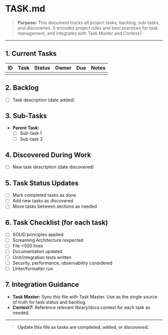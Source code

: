 # TASK.md

> **Purpose:** This document tracks all project tasks, backlog, sub-tasks, and discoveries. It encodes project rules and best practices for task management, and integrates with Task Master and Context7.

---

## 1. Current Tasks
| ID | Task | Status | Owner | Due | Notes |
|----|------|--------|-------|-----|-------|
|    |      |        |       |     |       |

## 2. Backlog
- [ ] Task description (date added)

## 3. Sub-Tasks
- **Parent Task:**
  - [ ] Sub-task 1
  - [ ] Sub-task 2

## 4. Discovered During Work
- [ ] New task description (date discovered)

## 5. Task Status Updates
- [ ] Mark completed tasks as done
- [ ] Add new tasks as discovered
- [ ] Move tasks between sections as needed

## 6. Task Checklist (for each task)
- [ ] SOLID principles applied
- [ ] Screaming Architecture respected
- [ ] File <500 lines
- [ ] Documentation updated
- [ ] Unit/integration tests written
- [ ] Security, performance, observability considered
- [ ] Linter/formatter run

## 7. Integration Guidance
- **Task Master:** Sync this file with Task Master. Use as the single source of truth for task status and backlog.
- **Context7:** Reference relevant library/docs context for each task as needed.

---

> **Update this file as tasks are completed, added, or discovered.** 